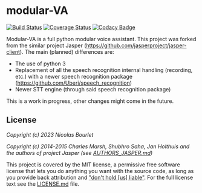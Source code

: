 modular-VA 
=============

[![Build Status](https://travis-ci.org/jasperproject/jasper-client.svg?branch=master)](https://travis-ci.org/jasperproject/jasper-client) [![Coverage Status](https://img.shields.io/coveralls/jasperproject/jasper-client.svg)](https://coveralls.io/r/jasperproject/jasper-client) [![Codacy Badge](https://www.codacy.com/project/badge/3a50e1bc2261419894d76b7e2c1ac694)](https://www.codacy.com/app/jasperproject/jasper-client)

Modular-VA is a full python modular voice assistant. This project was forked from the similar project Jasper (https://github.com/jasperproject/jasper-client). The main (planned) differences are:
- The use of python 3
- Replacement of all the speech recognition internal handling (recording, etc.) with a newer speech recognition package (https://github.com/Uberi/speech_recognition)
- Newer STT engine (through said speech recognition package)

This is a work in progress, other changes might come in the future.


## License

*Copyright (c) 2023 Nicolas Bourlet*

*Copyright (c) 2014-2015 Charles Marsh, Shubhro Saha, Jan Holthuis and the authors of project Jasper (see [AUTHORS_JASPER.md](AUTHORS_JASPER.md))*


This project is covered by the MIT license, a permissive free software license that lets you do anything you want with the source code, as long as you provide back attribution and ["don't hold \[us\] liable"](http://choosealicense.com). For the full license text see the [LICENSE.md](LICENSE.md) file.

